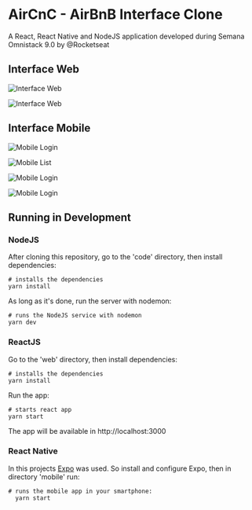 # AirCnC - AirBnB Interface Clone

A React, React Native and NodeJS application developed during Semana Omnistack 9.0 by @Rocketseat

## Interface Web
![Interface Web](screenshots/web-login.png)

![Interface Web](screenshots/web-new-spot.png)



## Interface Mobile

![Mobile Login](screenshots/mobile-login.jpeg)

![Mobile List](screenshots/mobile-list.jpeg)

![Mobile Login](screenshots/mobile-pick.jpeg)

![Mobile Login](screenshots/mobile-message.jpeg)



## Running in Development

### NodeJS

After cloning this repository, go to the 'code' directory, then install dependencies:

```
# installs the dependencies
yarn install
```

As long as it's done, run the server with nodemon:

```
# runs the NodeJS service with nodemon
yarn dev
```

### ReactJS

Go to the 'web' directory, then install dependencies: 

```
# installs the dependencies
yarn install
```

Run the app:


```
# starts react app
yarn start
```

The app will be available in http://localhost:3000


### React Native

In this projects [Expo](https://expo.io/) was used. So install and configure Expo, then in directory 'mobile' run:

```
# runs the mobile app in your smartphone:
  yarn start
```